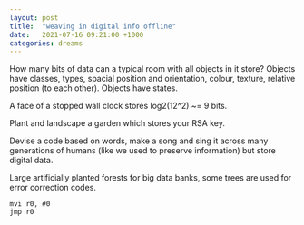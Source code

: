 ```yaml
---
layout: post
title:  "weaving in digital info offline"
date:   2021-07-16 09:21:00 +1000
categories: dreams
---
```


How many bits of data can a typical room with all objects in it store?
Objects have classes, types, spacial position and orientation, colour, texture, relative position (to each other). Objects have states.

A face of a stopped wall clock stores log2(12^2) ~= 9 bits.

Plant and landscape a garden which stores your RSA key.

Devise a code based on words, make a song and sing it across many generations
of humans (like we used to preserve information) but store digital data.

Large artificially planted forests for big data banks, some trees are used
for error correction codes.

```shell
mvi r0, #0
jmp r0
```
